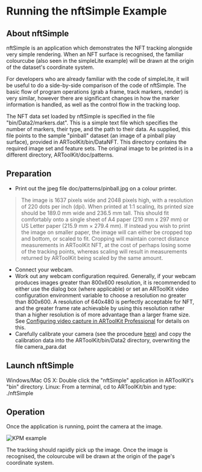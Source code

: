 # Running the nftSimple Example

## About nftSimple

nftSimple is an application which demonstrates the NFT tracking alongside very simple rendering. When an NFT surface is recognised, the familiar colourcube (also seen in the simpleLite example) will be drawn at the origin of the dataset's coordinate system.

For developers who are already familiar with the code of simpleLite, it will be useful to do a side-by-side comparison of the code of nftSimple. The basic flow of program operations (grab a frame, track markers, render) is very similar, however there are significant changes in how the marker information is handled, as well as the control flow in the tracking loop.

The NFT data set loaded by nftSimple is specified in the file "bin/Data2/markers.dat". This is a simple text file which specifies the number of markers, their type, and the path to their data. As supplied, this file points to the sample "pinball" dataset (an image of a pinball play surface), provided in ARToolKit/bin/DataNFT. This directory contains the required image set and feature sets. The original image to be printed is in a different directory, ARToolKit/doc/patterns.

## Preparation

-   Print out the jpeg file doc/patterns/pinball.jpg on a colour printer.

> The image is 1637 pixels wide and 2048 pixels high, with a resolution of 220 dots per inch (dpi). When printed at 1:1 scaling, its printed size should be 189.0 mm wide and 236.5 mm tall. This should fit comfortably onto a single sheet of A4 paper (210 mm x 297 mm) or US Letter paper (215.9 mm × 279.4 mm).
> If instead you wish to print the image on smaller paper, the image will can either be cropped top and bottom, or scaled to fit. Cropping will maintain correct distance measurements in ARToolKit NFT, at the cost of perhaps losing some of the tracking points, whereas scaling will result in measurements returned by ARToolKit being scaled by the same amount.

-   Connect your webcam.
-   Work out any webcam configuration required. Generally, if your webcam produces images greater than 800x600 resolution, it is recommended to either use the dialog box (where applicable) or set an ARToolKit video configuration environment variable to choose a resolution no greater than 800x600. A resolution of 640x480 is perfectly acceptable for NFT, and the greater frame rate achievable by using this resolution rather than a higher resolution is of more advantage than a larger frame size. See [Configuring video capture in ARToolKit Professional][1] for details on this.
-   Carefully calibrate your camera (see the procedure [here][2]) and copy the calibration data into the ARToolKit/bin/Data2 directory, overwriting the file camera_para.dat

## Launch nftSimple

Windows/Mac OS X: Double click the "nftSimple" application in ARToolKit's "bin" directory. Linux: From a terminal, cd to ARToolKit/bin and type: ./nftSimple

## Operation

Once the application is running, point the camera at the image.

![KPM example][NFT_example_KPM_holding_webcam]

The tracking should rapidly pick up the image. Once the image is recognised, the colourcube will be drawn at the origin of the page's coordinate system.

[1]: /Configuring_video_capture_in_ARToolKit_Professional
[2]: /Calibrating_your_camera

[NFT_example_KPM_holding_webcam]: /NFT_example_KPM_holding_webcam.jpg
